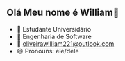 ## Olá Meu nome é William👋

- 🔭 Estudante Universidário
- 🌱 Engenharia de Software
- 💬 oliveirawilliam221@outlook.com
- 😄 Pronouns: ele/dele
